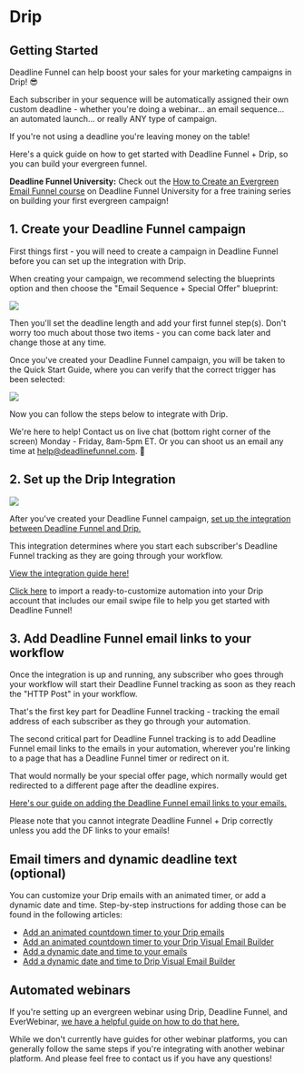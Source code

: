 # Drip

## Getting Started

Deadline Funnel can help boost your sales for your marketing campaigns in Drip! 😎

Each subscriber in your sequence will be automatically assigned their own custom deadline - whether you're doing a webinar... an email sequence... an automated launch... or really ANY type of campaign.

If you're not using a deadline you're leaving money on the table!

Here's a quick guide on how to get started with Deadline Funnel + Drip, so you can build your evergreen funnel.

**Deadline Funnel University:** Check out the [How to Create an Evergreen Email Funnel course](https://university.deadlinefunnel.com/courses/evergreen) on Deadline Funnel University for a free training series on building your first evergreen campaign!

## 1. Create your Deadline Funnel campaign

First things first - you will need to create a campaign in Deadline Funnel before you can set up the integration with Drip.

When creating your campaign, we recommend selecting the blueprints option and then choose the "Email Sequence + Special Offer" blueprint:

![](https://d33v4339jhl8k0.cloudfront.net/docs/assets/53974d6ce4b0c76107b109d1/images/5dfd10952c7d3a7e9ae5636c/file-4mxM9o3U2U.png)

Then you'll set the deadline length and add your first funnel step\(s\). Don't worry too much about those two items - you can come back later and change those at any time.

Once you've created your Deadline Funnel campaign, you will be taken to the Quick Start Guide, where you can verify that the correct trigger has been selected:

![](https://d33v4339jhl8k0.cloudfront.net/docs/assets/53974d6ce4b0c76107b109d1/images/5dfd11032c7d3a7e9ae56377/file-Y7B45ZIrXI.png)

Now you can follow the steps below to integrate with Drip.

We're here to help! Contact us on live chat \(bottom right corner of the screen\) Monday - Friday, 8am-5pm ET. Or you can shoot us an email any time at help@deadlinefunnel.com. 🙂

## 2. Set up the Drip Integration

![](https://d33v4339jhl8k0.cloudfront.net/docs/assets/53974d6ce4b0c76107b109d1/images/5a62670d0428632faf61fdd6/file-jliP0O8lwa.png)

After you've created your Deadline Funnel campaign, [set up the integration between Deadline Funnel and Drip.](https://documentation.deadlinefunnel.com/article/291-how-to-integrate-deadline-funnel-with-drip-api)

This integration determines where you start each subscriber's Deadline Funnel tracking as they are going through your workflow.

[View the integration guide here!](https://documentation.deadlinefunnel.com/article/291-how-to-integrate-deadline-funnel-with-drip-api)

[Click here](https://www.getdrip.com/shared_workflows/c4a07d0460a6762ba1d2) to import a ready-to-customize automation into your Drip account that includes our email swipe file to help you get started with Deadline Funnel!

## 3. Add Deadline Funnel email links to your workflow

Once the integration is up and running, any subscriber who goes through your workflow will start their Deadline Funnel tracking as soon as they reach the "HTTP Post" in your workflow.

That's the first key part for Deadline Funnel tracking - tracking the email address of each subscriber as they go through your automation.

The second critical part for Deadline Funnel tracking is to add Deadline Funnel email links to the emails in your automation, wherever you're linking to a page that has a Deadline Funnel timer or redirect on it.

That would normally be your special offer page, which normally would get redirected to a different page after the deadline expires.

[Here's our guide on adding the Deadline Funnel email links to your emails. ](https://documentation.deadlinefunnel.com/article/16-expiring-links)

Please note that you cannot integrate Deadline Funnel + Drip correctly unless you add the DF links to your emails!

## Email timers and dynamic deadline text \(optional\)

You can customize your Drip emails with an animated timer, or add a dynamic date and time. Step-by-step instructions for adding those can be found in the following articles:

* [Add an animated countdown timer to your Drip emails](https://documentation.deadlinefunnel.com/article/280-how-to-add-email-countdown-code-to-drip)
* [Add an animated countdown timer to your Drip Visual Email Builder](https://documentation.deadlinefunnel.com/article/565-how-to-add-email-countdown-code-to-drip-visual-builder)
* [Add a dynamic date and time to your emails](https://documentation.deadlinefunnel.com/article/503-how-to-add-a-dynamic-date-and-time-to-drip-email)
* [Add a dynamic date and time to Drip Visual Email Builder](https://documentation.deadlinefunnel.com/article/566-how-to-add-a-dynamic-date-and-time-to-drip-visual-email-builder)

## Automated webinars

If you're setting up an evergreen webinar using Drip, Deadline Funnel, and EverWebinar, [we have a helpful guide on how to do that here.](https://documentation.deadlinefunnel.com/article/496-how-to-integrate-everwebinar-with-deadline-funnel-drip-new)

While we don't currently have guides for other webinar platforms, you can generally follow the same steps if you're integrating with another webinar platform. And please feel free to contact us if you have any questions!

